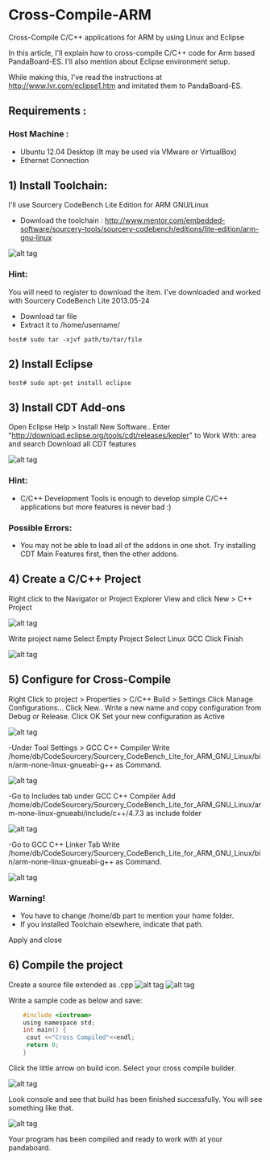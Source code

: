 # Cross-Compile-ARM
Cross-Compile C/C++ applications for ARM by using Linux and Eclipse

In this article, I'll explain how to cross-compile C/C++ code for Arm based PandaBoard-ES. I'll also mention about Eclipse environment setup.

While making this, I've read the instructions at http://www.lvr.com/eclipse1.htm and imitated them to PandaBoard-ES.

## Requirements :

### Host Machine :
- Ubuntu 12.04 Desktop (It may be used via VMware or VirtualBox)
- Ethernet Connection

## 1) Install Toolchain:

I'll use Sourcery CodeBench Lite Edition for ARM GNU/Linux
- Download the toolchain :
http://www.mentor.com/embedded-software/sourcery-tools/sourcery-codebench/editions/lite-edition/arm-gnu-linux

![alt tag](https://github.com/dBeker/Cross-Compile-ARM/blob/master/Images/1.PNG)

### Hint:
You will need to register to download the item.
I've downloaded and worked with Sourcery CodeBench Lite 2013.05-24

- Download tar file
- Extract it to /home/username/

`host# sudo tar -xjvf path/to/tar/file`

## 2) Install Eclipse

`host# sudo apt-get install eclipse`

## 3) Install CDT Add-ons

Open Eclipse
Help > Install New Software..
Enter "http://download.eclipse.org/tools/cdt/releases/kepler" to Work With: area and search
Download all CDT features

![alt tag](https://github.com/dBeker/Cross-Compile-ARM/blob/master/Images/2.PNG)

### Hint:
  - C/C++ Development Tools is enough to develop simple C/C++ applications but more features is never bad :)

### Possible Errors:
  - You may not be able to load all of the addons in one shot. Try installing CDT Main Features first, then the other addons.

## 4) Create a C/C++ Project

Right click to the Navigator or Project Explorer View and click New > C++ Project

![alt tag](https://github.com/dBeker/Cross-Compile-ARM/blob/master/Images/3.PNG)

Write project name
Select Empty Project
Select Linux GCC
Click Finish

![alt tag](https://github.com/dBeker/Cross-Compile-ARM/blob/master/Images/4.PNG)

## 5) Configure for Cross-Compile

Right Click to project > Properties > C/C++ Build > Settings
Click Manage Configurations...
Click New..
Write a new name and copy configuration from Debug or Release.
Click OK
Set your new configuration as Active

![alt tag](https://github.com/dBeker/Cross-Compile-ARM/blob/master/Images/5.PNG)

-Under Tool Settings > GCC C++ Compiler
Write /home/db/CodeSourcery/Sourcery_CodeBench_Lite_for_ARM_GNU_Linux/bin/arm-none-linux-gnueabi-g++ as Command.

![alt tag](https://github.com/dBeker/Cross-Compile-ARM/blob/master/Images/6.PNG)

-Go to Includes tab under GCC C++ Compiler
Add /home/db/CodeSourcery/Sourcery_CodeBench_Lite_for_ARM_GNU_Linux/arm-none-linux-gnueabi/include/c++/4.7.3 as include folder

![alt tag](https://github.com/dBeker/Cross-Compile-ARM/blob/master/Images/7.PNG)

-Go to GCC C++ Linker Tab
Write /home/db/CodeSourcery/Sourcery_CodeBench_Lite_for_ARM_GNU_Linux/bin/arm-none-linux-gnueabi-g++ as Command.

![alt tag](https://github.com/dBeker/Cross-Compile-ARM/blob/master/Images/8.PNG)

### Warning!
- You have to change /home/db part to mention your home folder.
- If you installed Toolchain elsewhere, indicate that path.

Apply and close

## 6) Compile the project

Create a source file extended as .cpp
![alt tag](https://github.com/dBeker/Cross-Compile-ARM/blob/master/Images/9.PNG)
![alt tag](https://github.com/dBeker/Cross-Compile-ARM/blob/master/Images/10.PNG)

Write a sample code as below and save:
```C
    #include <iostream>
    using namespace std;
    int main() {
     cout <<"Cross Compiled"<<endl;
     return 0;
    }
```
Click the little arrow on build icon. 
Select your cross compile builder.

![alt tag](https://github.com/dBeker/Cross-Compile-ARM/blob/master/Images/11.PNG)

Look console and see that build has been finished successfully. You will see something like that.

![alt tag](https://github.com/dBeker/Cross-Compile-ARM/blob/master/Images/12.PNG)

Your program has been compiled and ready to work with at your pandaboard.
